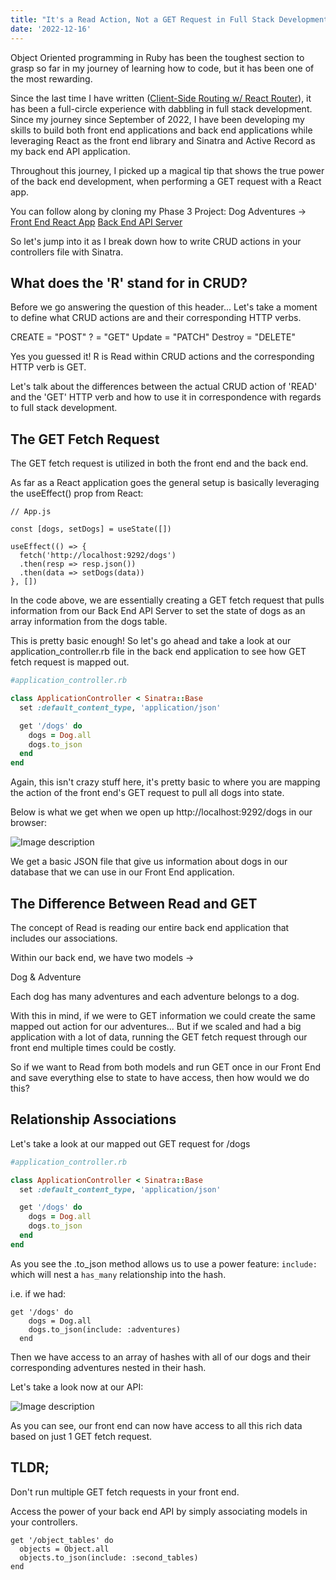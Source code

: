 ```yaml
---
title: "It's a Read Action, Not a GET Request in Full Stack Development"
date: '2022-12-16'
---
```


Object Oriented programming in Ruby has been the toughest section to grasp so far in my journey of learning how to code, but it has been one of the most rewarding.

Since the last time I have written ([Client-Side Routing w/ React Router](https://dev.to/timtran007/a-marketers-take-on-client-side-routing-with-react-router-4n1b)), it has been a full-circle experience with dabbling in full stack development. Since my journey since September of 2022, I have been developing my skills to build both front end applications and back end applications while leveraging React as the front end library and Sinatra and Active Record as my back end API application.

Throughout this journey, I picked up a magical tip that shows the true power of the back end development, when performing a GET request with a React app.

You can follow along by cloning my Phase 3 Project: Dog Adventures ->
[Front End React App](https://github.com/timtran007/phase-3-project-dog-adventures-client)
[Back End API Server](https://github.com/timtran007/phase-3-project-dog-adventures-app-server)

So let's jump into it as I break down how to write CRUD actions in your controllers file with Sinatra.

## What does the 'R' stand for in CRUD?

Before we go answering the question of this header... Let's take a moment to define what CRUD actions are and their corresponding HTTP verbs. 

CREATE = "POST"
? = "GET"
Update = "PATCH"
Destroy = "DELETE"

Yes you guessed it! R is Read within CRUD actions and the corresponding HTTP verb is GET. 

Let's talk about the differences between the actual CRUD action of 'READ' and the 'GET' HTTP verb and how to use it in correspondence with regards to full stack development.

## The GET Fetch Request

The GET fetch request is utilized in both the front end and the back end. 

As far as a React application goes the general setup is basically leveraging the useEffect() prop from React:

```
// App.js

const [dogs, setDogs] = useState([])

useEffect(() => {
  fetch('http://localhost:9292/dogs')
  .then(resp => resp.json())
  .then(data => setDogs(data))
}, [])
```

In the code above, we are essentially creating a GET fetch request that pulls information from our Back End API Server to set the state of dogs as an array information from the dogs table.

This is pretty basic enough! So let's go ahead and take a look at our application_controller.rb file in the back end application to see how GET fetch request is mapped out. 

```ruby
#application_controller.rb

class ApplicationController < Sinatra::Base
  set :default_content_type, 'application/json'

  get '/dogs' do
    dogs = Dog.all
    dogs.to_json
  end
end
```
Again, this isn't crazy stuff here, it's pretty basic to where you are mapping the action of the front end's GET request to pull all dogs into state.

Below is what we get when we open up http://localhost:9292/dogs in our browser:

![Image description](https://dev-to-uploads.s3.amazonaws.com/uploads/articles/whtc6009dzw0tt69kjcy.png)

We get a basic JSON file that give us information about dogs in our database that we can use in our Front End application. 

## The Difference Between Read and GET

The concept of Read is reading our entire back end application that includes our associations. 

Within our back end, we have two models -> 

Dog
&
Adventure

Each dog has many adventures and each adventure belongs to a dog.

With this in mind, if we were to GET information we could create the same mapped out action for our adventures... But if we scaled and had a big application with a lot of data, running the GET fetch request through our front end multiple times could be costly.

So if we want to Read from both models and run GET once in our Front End and save everything else to state to have access, then how would we do this?

## Relationship Associations

Let's take a look at our mapped out GET request for /dogs

```ruby
#application_controller.rb

class ApplicationController < Sinatra::Base
  set :default_content_type, 'application/json'

  get '/dogs' do
    dogs = Dog.all
    dogs.to_json
  end
end
```

As you see the .to_json method allows us to use a power feature: ``include:`` which will nest a ``has_many`` relationship into the hash.

i.e. if we had:

```
get '/dogs' do
    dogs = Dog.all
    dogs.to_json(include: :adventures)
  end
```

Then we have access to an array of hashes with all of our dogs and their corresponding adventures nested in their hash.

Let's take a look now at our API:


![Image description](https://dev-to-uploads.s3.amazonaws.com/uploads/articles/oiiwp37lcwm44vb5mkca.png)

As you can see, our front end can now have access to all this rich data based on just 1 GET fetch request.

## TLDR;

Don't run multiple GET fetch requests in your front end.

Access the power of your back end API by simply associating models in your controllers.

```
get '/object_tables' do
  objects = Object.all
  objects.to_json(include: :second_tables)
end
```
